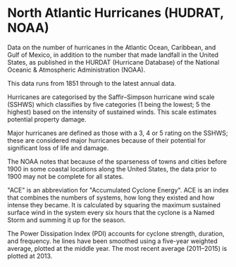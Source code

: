 # North Atlantic Hurricanes (HUDRAT, NOAA)

Data on the number of hurricanes in the Atlantic Ocean, Caribbean, and Gulf of Mexico, in addition to the number that made landfall in the United States, as published in the HURDAT (Hurricane Database) of the National Oceanic & Atmospheric Administration (NOAA).

This data runs from 1851 through to the latest annual data.

Hurricanes are categorised by the Saffir–Simpson hurricane wind scale (SSHWS) which classifies by five categories (1 being the lowest; 5 the highest) based on the intensity of sustained winds. This scale estimates potential property damage. 

Major hurricanes are defined as those with a 3, 4 or 5 rating on the SSHWS; these are considered major hurricanes because of their potential for significant loss of life and damage.

The NOAA notes that because of the sparseness of towns and cities before 1900 in some coastal locations along the United States, the data prior to 1900 may not be complete for all states.

"ACE" is an abbreviation for "Accumulated Cyclone Energy". ACE is an index that combines the numbers of systems, how long they existed and how intense they became. It is calculated by squaring the maximum sustained surface wind in the system every six hours that the cyclone is a Named Storm and summing it up for the season.

The Power Dissipation Index (PDI) accounts for cyclone strength, duration, and frequency. he lines have been smoothed using a five-year weighted average, plotted at the middle year. The most recent average (2011–2015) is plotted at 2013.